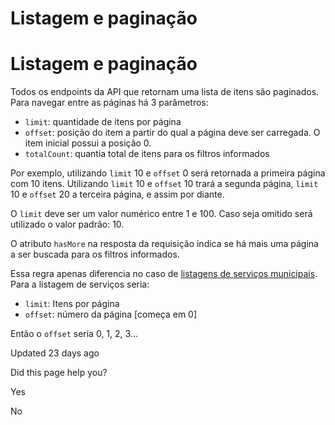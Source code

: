 # Listagem e paginação

# Listagem e paginação

Todos os endpoints da API que retornam uma lista de itens são paginados. Para navegar entre as páginas há 3 parâmetros:

*   `limit`: quantidade de itens por página
*   `offset`: posição do item a partir do qual a página deve ser carregada. O item inicial possui a posição 0.
*   `totalCount`: quantia total de itens para os filtros informados

Por exemplo, utilizando `limit` 10 e `offset` 0 será retornada a primeira página com 10 itens. Utilizando `limit` 10 e `offset` 10 trará a segunda página, `limit` 10 e `offset` 20 a terceira página, e assim por diante.

O `limit` deve ser um valor numérico entre 1 e 100. Caso seja omitido será utilizado o valor padrão: 10.

O atributo `hasMore` na resposta da requisição indica se há mais uma página a ser buscada para os filtros informados.

  

Essa regra apenas diferencia no caso de [listagens de serviços municipais](). Para a listagem de serviços seria:

*   `limit`: Itens por página
*   `offset`: número da página \[começa em 0\]

Então o `offset` seria 0, 1, 2, 3...

Updated 23 days ago

Did this page help you?

Yes

No
